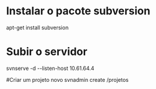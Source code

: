 # Instalar o pacote subversion
apt-get install subversion

# Subir o servidor
svnserve -d --listen-host 10.61.64.4

#Criar um projeto novo
svnadmin create /projetos